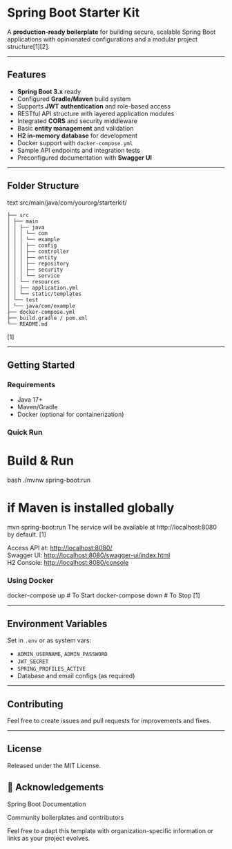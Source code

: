 # Spring Boot Starter Kit

A **production-ready boilerplate** for building secure, scalable Spring Boot applications with opinionated configurations and a modular project structure[1][2].

---

## Features

- **Spring Boot 3.x** ready
- Configured **Gradle/Maven** build system
- Supports **JWT authentication** and role-based access
- RESTful API structure with layered application modules
- Integrated **CORS** and security middleware
- Basic **entity management** and validation
- **H2 in-memory database** for development
- Docker support with `docker-compose.yml`
- Sample API endpoints and integration tests
- Preconfigured documentation with **Swagger UI**

---

## Folder Structure


text
src/main/java/com/yourorg/starterkit/
```
├── src
│ ├── main
│ │ ├── java
│ │ │ └── com
│ │ │ └── example
│ │ │ ├── config
│ │ │ ├── controller
│ │ │ ├── entity
│ │ │ ├── repository
│ │ │ ├── security
│ │ │ └── service
│ │ └── resources
│ │ ├── application.yml
│ │ └── static/templates
│ └── test
│ └── java/com/example
├── docker-compose.yml
├── build.gradle / pom.xml
└── README.md
```

[1]

---

## Getting Started

### Requirements

- Java 17+
- Maven/Gradle
- Docker (optional for containerization)

### Quick Run


# Build & Run
bash  ./mvnw spring-boot:run
# if Maven is installed globally
mvn spring-boot:run
The service will be available at http://localhost:8080 by default.
[1]

Access API at: [http://localhost:8080/](http://localhost:8080/)  
Swagger UI: [http://localhost:8080/swagger-ui/index.html](http://localhost:8080/swagger-ui/index.html)  
H2 Console: [http://localhost:8080/console](http://localhost:8080/console)

### Using Docker
docker-compose up # To Start
docker-compose down # To Stop
[1]

---

## Environment Variables

Set in `.env` or as system vars:
- `ADMIN_USERNAME`, `ADMIN_PASSWORD`
- `JWT_SECRET`
- `SPRING_PROFILES_ACTIVE`
- Database and email configs (as required)

---

## Contributing

Feel free to create issues and pull requests for improvements and fixes.

---

## License

Released under the MIT License.

## 🙏 Acknowledgements
Spring Boot Documentation

Community boilerplates and contributors

Feel free to adapt this template with organization-specific information or links as your project evolves.

